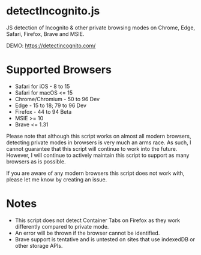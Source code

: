 # detectIncognito.js
JS detection of Incognito & other private browsing modes on Chrome, Edge, Safari, Firefox, Brave and MSIE.

DEMO: https://detectincognito.com/

# Supported Browsers
 * Safari for iOS - 8 to 15
 * Safari for macOS <= 15
 * Chrome/Chromium - 50 to 96 Dev
 * Edge - 15 to 18; 79 to 96 Dev
 * Firefox - 44 to 94 Beta
 * MSIE >= 10
 * Brave <= 1.31

Please note that although this script works on almost all modern browsers, detecting private modes in browsers is very much an arms race. As such, I cannot guarantee that this script will continue to work into the future. However, I will continue to actively maintain this script to support as many browsers as is possible.

If you are aware of any modern browsers this script does not work with, please let me know by creating an issue.

# Notes
 * This script does not detect Container Tabs on Firefox as they work differently compared to private mode.
 * An error will be thrown if the browser cannot be identified.
 * Brave support is tentative and is untested on sites that use indexedDB or other storage APIs.
